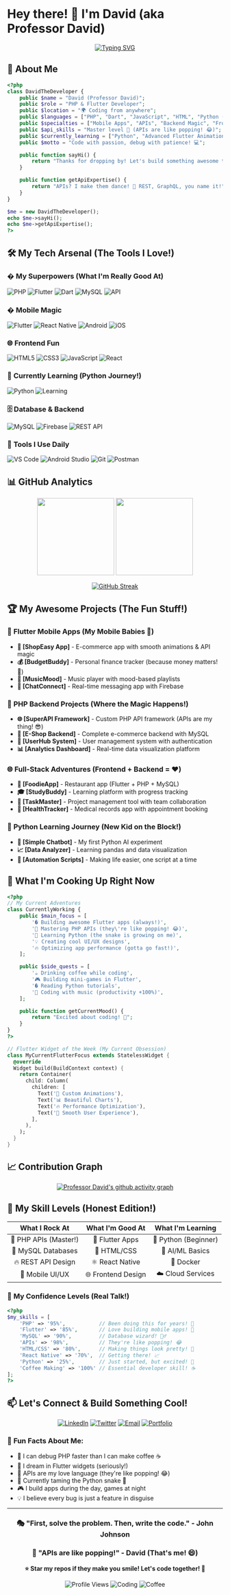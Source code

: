 # Hey there! 👋 I'm David (aka Professor David)

<div align="center">

[![Typing SVG](https://readme-typing-svg.herokuapp.com?font=Fira+Code&weight=600&size=28&duration=4000&pause=1000&color=00D9FF&center=true&vCenter=true&width=700&lines=PHP+%26+Flutter+Developer;API+Master+%F0%9F%9A%80;Mobile+App+Creator;Backend+Wizard;Learning+Python+%F0%9F%90%8D;Code+%2B+Coffee+%3D+Magic+%E2%98%95)](https://git.io/typing-svg)

</div>

## 🚀 About Me

```php
<?php
class DavidTheDeveloper {
    public $name = "David (Professor David)";
    public $role = "PHP & Flutter Developer";
    public $location = "🌍 Coding from anywhere";
    public $languages = ["PHP", "Dart", "JavaScript", "HTML", "Python (learning!)"];
    public $specialties = ["Mobile Apps", "APIs", "Backend Magic", "Frontend Fun"];
    public $api_skills = "Master level 🎯 (APIs are like popping! 😂)";
    public $currently_learning = ["Python", "Advanced Flutter Animations"];
    public $motto = "Code with passion, debug with patience! 💻";

    public function sayHi() {
        return "Thanks for dropping by! Let's build something awesome together! 🚀";
    }

    public function getApiExpertise() {
        return "APIs? I make them dance! 💃 REST, GraphQL, you name it!";
    }
}

$me = new DavidTheDeveloper();
echo $me->sayHi();
echo $me->getApiExpertise();
?>
```

## 🛠️ My Tech Arsenal (The Tools I Love!)

### � **My Superpowers** (What I'm Really Good At)
![PHP](https://img.shields.io/badge/PHP-777BB4?style=for-the-badge&logo=php&logoColor=white)
![Flutter](https://img.shields.io/badge/Flutter-02569B?style=for-the-badge&logo=flutter&logoColor=white)
![Dart](https://img.shields.io/badge/Dart-0175C2?style=for-the-badge&logo=dart&logoColor=white)
![MySQL](https://img.shields.io/badge/MySQL-4479A1?style=for-the-badge&logo=mysql&logoColor=white)
![API](https://img.shields.io/badge/API_Master-FF6B35?style=for-the-badge&logo=postman&logoColor=white)

### � **Mobile Magic**
![Flutter](https://img.shields.io/badge/Flutter-02569B?style=for-the-badge&logo=flutter&logoColor=white)
![React Native](https://img.shields.io/badge/React_Native-20232A?style=for-the-badge&logo=react&logoColor=61DAFB)
![Android](https://img.shields.io/badge/Android-3DDC84?style=for-the-badge&logo=android&logoColor=white)
![iOS](https://img.shields.io/badge/iOS-000000?style=for-the-badge&logo=ios&logoColor=white)

### 🌐 **Frontend Fun**
![HTML5](https://img.shields.io/badge/HTML5-E34F26?style=for-the-badge&logo=html5&logoColor=white)
![CSS3](https://img.shields.io/badge/CSS3-1572B6?style=for-the-badge&logo=css3&logoColor=white)
![JavaScript](https://img.shields.io/badge/JavaScript-F7DF1E?style=for-the-badge&logo=javascript&logoColor=black)
![React](https://img.shields.io/badge/React-20232A?style=for-the-badge&logo=react&logoColor=61DAFB)

### 🐍 **Currently Learning** (Python Journey!)
![Python](https://img.shields.io/badge/Python-3776AB?style=for-the-badge&logo=python&logoColor=white)
![Learning](https://img.shields.io/badge/Status-Learning-yellow?style=for-the-badge)

### 🗄️ **Database & Backend**
![MySQL](https://img.shields.io/badge/MySQL-4479A1?style=for-the-badge&logo=mysql&logoColor=white)
![Firebase](https://img.shields.io/badge/Firebase-FFCA28?style=for-the-badge&logo=firebase&logoColor=black)
![REST API](https://img.shields.io/badge/REST-02569B?style=for-the-badge&logo=rest&logoColor=white)

### 🔧 **Tools I Use Daily**
![VS Code](https://img.shields.io/badge/VS_Code-007ACC?style=for-the-badge&logo=visual-studio-code&logoColor=white)
![Android Studio](https://img.shields.io/badge/Android_Studio-3DDC84?style=for-the-badge&logo=android-studio&logoColor=white)
![Git](https://img.shields.io/badge/Git-F05032?style=for-the-badge&logo=git&logoColor=white)
![Postman](https://img.shields.io/badge/Postman-FF6C37?style=for-the-badge&logo=postman&logoColor=white)

## 📊 GitHub Analytics

<div align="center">
  
<img height="180em" src="https://github-readme-stats.vercel.app/api?username=professor-david&show_icons=true&theme=tokyonight&include_all_commits=true&count_private=true"/>
<img height="180em" src="https://github-readme-stats.vercel.app/api/top-langs/?username=professor-david&layout=compact&langs_count=8&theme=tokyonight"/>

</div>

<div align="center">
  
[![GitHub Streak](https://streak-stats.demolab.com/?user=professor-david&theme=tokyonight)](https://git.io/streak-stats)

</div>

## 🏆 My Awesome Projects (The Fun Stuff!)

### 📱 **Flutter Mobile Apps** (My Mobile Babies 👶)
- **🛒 [ShopEasy App]** - E-commerce app with smooth animations & API magic
- **💰 [BudgetBuddy]** - Personal finance tracker (because money matters! 💸)
- **🎵 [MusicMood]** - Music player with mood-based playlists
- **📱 [ChatConnect]** - Real-time messaging app with Firebase

### 🚀 **PHP Backend Projects** (Where the Magic Happens!)
- **🌐 [SuperAPI Framework]** - Custom PHP API framework (APIs are my thing! 😎)
- **🏪 [E-Shop Backend]** - Complete e-commerce backend with MySQL
- **👥 [UserHub System]** - User management system with authentication
- **📊 [Analytics Dashboard]** - Real-time data visualization platform

### 🌐 **Full-Stack Adventures** (Frontend + Backend = ❤️)
- **🍕 [FoodieApp]** - Restaurant app (Flutter + PHP + MySQL)
- **🎓 [StudyBuddy]** - Learning platform with progress tracking
- **💼 [TaskMaster]** - Project management tool with team collaboration
- **🏥 [HealthTracker]** - Medical records app with appointment booking

### 🐍 **Python Learning Journey** (New Kid on the Block!)
- **🤖 [Simple Chatbot]** - My first Python AI experiment
- **📈 [Data Analyzer]** - Learning pandas and data visualization
- **🔧 [Automation Scripts]** - Making life easier, one script at a time

## 🎯 What I'm Cooking Up Right Now

```php
<?php
// My Current Adventures
class CurrentlyWorking {
    public $main_focus = [
        '� Building awesome Flutter apps (always!)',
        '🚀 Mastering PHP APIs (they\'re like popping! 😂)',
        '🐍 Learning Python (the snake is growing on me)',
        '💡 Creating cool UI/UX designs',
        '🔥 Optimizing app performance (gotta go fast!)',
    ];

    public $side_quests = [
        '☕ Drinking coffee while coding',
        '🎮 Building mini-games in Flutter',
        '� Reading Python tutorials',
        '🎵 Coding with music (productivity +100%)',
    ];

    public function getCurrentMood() {
        return "Excited about coding! 🚀";
    }
}
?>
```

```dart
// Flutter Widget of the Week (My Current Obsession)
class MyCurrentFlutterFocus extends StatelessWidget {
  @override
  Widget build(BuildContext context) {
    return Container(
      child: Column(
        children: [
          Text('🎨 Custom Animations'),
          Text('📊 Beautiful Charts'),
          Text('🔥 Performance Optimization'),
          Text('🌟 Smooth User Experience'),
        ],
      ),
    );
  }
}
```

## 📈 Contribution Graph

<div align="center">
  
[![Professor David's github activity graph](https://github-readme-activity-graph.vercel.app/graph?username=professor-david&theme=tokyo-night)](https://github.com/professor-david)

</div>

## 🌟 My Skill Levels (Honest Edition!)

<div align="center">

| **What I Rock At** | **What I'm Good At** | **What I'm Learning** |
|:---:|:---:|:---:|
| 🚀 PHP APIs (Master!) | 📱 Flutter Apps | 🐍 Python (Beginner) |
| 💾 MySQL Databases | 🎨 HTML/CSS | 🤖 AI/ML Basics |
| 🔥 REST API Design | ⚛️ React Native | 🐳 Docker |
| 📱 Mobile UI/UX | 🌐 Frontend Design | ☁️ Cloud Services |

</div>

### 🎯 **My Confidence Levels** (Real Talk!)

```php
<?php
$my_skills = [
    'PHP' => '95%',           // Been doing this for years! 💪
    'Flutter' => '85%',       // Love building mobile apps! 📱
    'MySQL' => '90%',         // Database wizard! 🧙‍♂️
    'APIs' => '98%',          // They're like popping! 😂
    'HTML/CSS' => '80%',      // Making things look pretty! 🎨
    'React Native' => '70%',  // Getting there! 📈
    'Python' => '25%',        // Just started, but excited! 🐍
    'Coffee Making' => '100%' // Essential developer skill! ☕
];
?>
```

## 📫 Let's Connect & Build Something Cool!

<div align="center">

[![LinkedIn](https://img.shields.io/badge/LinkedIn-0077B5?style=for-the-badge&logo=linkedin&logoColor=white)](https://linkedin.com/in/professor-david)
[![Twitter](https://img.shields.io/badge/Twitter-1DA1F2?style=for-the-badge&logo=twitter&logoColor=white)](https://twitter.com/professor_david)
[![Email](https://img.shields.io/badge/Email-D14836?style=for-the-badge&logo=gmail&logoColor=white)](mailto:professor.david@example.com)
[![Portfolio](https://img.shields.io/badge/Portfolio-FF6B35?style=for-the-badge&logo=About.me&logoColor=white)](https://professor-david.dev)

</div>

### 💬 **Fun Facts About Me:**
- 🎯 I can debug PHP faster than I can make coffee ☕
- 📱 I dream in Flutter widgets (seriously!)
- 🚀 APIs are my love language (they're like popping! 😂)
- 🐍 Currently taming the Python snake 🐍
- 🎮 I build apps during the day, games at night
- 💡 I believe every bug is just a feature in disguise

---

<div align="center">

### 🎭 "First, solve the problem. Then, write the code." - John Johnson

### 🚀 "APIs are like popping!" - David (That's me! 😄)

**⭐ Star my repos if they make you smile! Let's code together! 🤝**

![Profile Views](https://komarev.com/ghpvc/?username=professor-david&color=brightgreen&style=flat-square)
![Coding](https://img.shields.io/badge/Status-Coding-brightgreen?style=flat-square)
![Coffee](https://img.shields.io/badge/Coffee-Required-brown?style=flat-square)

</div>
